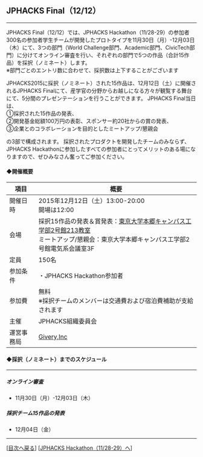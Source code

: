 ## JPHACKS Final（12/12）
***
JPHACKS Final（12/12）では、JPHACKS Hackathon（11/28-29）の参加者300名の参加者学生チームが開発したプロトタイプを11月30日（月）-12月03日（木）にて、3つの部門（World Challenge部門、Academic部門、CivicTech部門）に分けてオンライン審査を行い、それぞれの部門で5つの作品（合計15作品）を採択（ノミネート）します。  
※部門ごとのエントリ数に合わせて、採択数は上下することがございます  

JPHACKS2015に採択（ノミネート）された15作品は、12月12日（土）に開催されるJPHACKS Finalにて、産学官の分野からお越しになる方々が観覧する舞台にて、5分間のプレゼンテーションを行うことができます。
JPHACKS Final当日は、
<br>①採択された15作品の発表、<br>②開発基金総額100万円の表彰、スポンサー約20社からの賞の発表、<br>③企業とのコラボレーションを目的としたミートアップ/懇親会  

の3部で構成されます。
採択されたプロダクトを開発したチームのみならず、JPHACKS Hackathonに参加したすべての参加者にとってメリットのある場になりますので、ぜひみなさん奮ってご参加ください。

#### ◆開催概要

|項目|概要|
|---|---|
|開催日時|2015年12月12日（土）13:00-20:00<br>開場は12:00|
|会場|採択15作品の発表＆賞発表：[東京大学本郷キャンパス工学部2号館213教室](http://www.u-tokyo.ac.jp/campusmap/map01_02_j.html)<br>ミートアップ/懇親会：東京大学本郷キャンパス工学部2号館電気系会議室3F|
|定員|150名|
|参加条件|・JPHACKS Hackathon参加者|
|参加費|無料<br>※採択チームのメンバーは交通費および宿泊費補助が支給されます|
|主催|JPHACKS組織委員会|
|運営事務局|[Givery,Inc](https://givery.co.jp/)|  




#### ◆採択（ノミネート）までのスケジュール
*** 
##### オンライン審査
  * 11月30日（月）-12月03日（木）  
  
##### 採択チーム15作品の発表
  * 12月04日（金）
  

--------------
[[目次へ戻る](../README.md)] [[JPHACKS Hackathon（11/28-29）へ](theme.md)]
